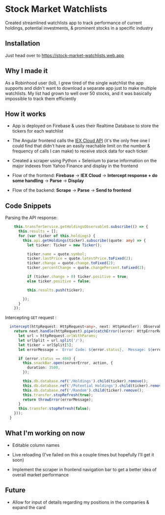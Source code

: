 # Stock Market Watchlists

Created streamlined watchlists app to track performance of current holdings, potential investments, & prominent stocks in a specific industry   

## Installation
Just head over to https://stock-market-watchlists.web.app 

## Why I made it
As a Robinhood user (lol), I grew tired of the single watchlist the app supports and didn't want to download a separate app just to make multiple watchlists. My list had grown to well over 50 stocks, and it was basically impossible to track them efficiently


## How it works 
- App is deployed on Firebase & uses their Realtime Database to store the tickers for each watchlist

- The Angular frontend calls the [IEX Cloud API](https://iexcloud.io/) (it's the only free one I could find that didn't have an easily reachable limit on the number & frequency of calls I can make) to receive stock data for each ticker

- Created a scraper using Python + Selenium to parse information on the major indexes from Yahoo Finance and display in the frontend

- Flow of the frontend: **Firebase** &#8594; **IEX Cloud** &#8594; **Intercept response + do some handling** &#8594; **Parse** &#8594; **Display** 

- Flow of the backend: **Scrape** &#8594; **Parse** &#8594; **Send to frontend**


## Code Snippets
Parsing the API response:
```typescript
    this.transferService.getHoldingsObservable$.subscribe(() => {
      this.results = [];
      for (var ticker of this.holdings) {
        this.api.getHoldings(ticker).subscribe((quote: any) => {
          let ticker: Ticker = new Ticker();

          ticker.name = quote.symbol;
          ticker.lastPrice = quote.latestPrice.toFixed(2);
          ticker.change = quote.change.toFixed(2);
          ticker.percentChange = quote.changePercent.toFixed(2);

          if (ticker.change > 0) ticker.positive = true;
          else ticker.positive = false;

          this.results.push(ticker);

        });
      }
    });
```

Intercepting ```
 GET ``` request :

```typescript
  intercept(httpRequest: HttpRequest<any>, next: HttpHandler): Observable<HttpEvent<any>> {
    return next.handle(httpRequest).pipe(catchError((error: HttpErrorResponse) => {
      let url = httpRequest.urlWithParams;
      let urlSplit = url.split('/');
      let ticker = urlSplit[5];
      let errorMessage = `Error Code: ${error.status},  Message: ${error.message}`;

      if (error.status == 404) {
        this.snackBar.open(serverError, action, {
          duration: 3500,
        });

        this.db.database.ref('/Holdings').child(ticker).remove();
        this.db.database.ref('/Potential Holdings').child(ticker).remove();
        this.db.database.ref('/Random').child(ticker).remove();
        this.transfer.stopRefresh(true);
        return throwError(errorMessage);
      }
      this.transfer.stopRefresh(false);
    }));
  }

```


## What I'm working on now
- Editable column names

- Live reloading (I've failed on this a couple times but hopefully I'll get it soon)

- Implement the scraper in frontend navigation bar to get a better idea of overall market performance 


## Future
- Allow for input of details regarding my positions in the companies & expand the card 


